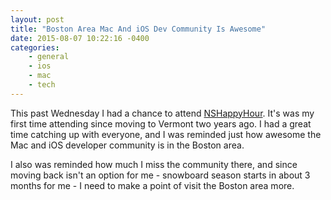 ```yaml
---
layout: post
title: "Boston Area Mac And iOS Dev Community Is Awesome"
date: 2015-08-07 10:22:16 -0400
categories: 
    - general
    - ios
    - mac
    - tech
---
```

This past Wednesday I had a chance to attend [NSHappyHour][1]. It's was my first time attending since moving to Vermont two years ago. I had a great time catching up with everyone, and I was reminded just how awesome the Mac and iOS developer community is in the Boston area. 

I also was reminded how much I miss the community there, and since moving back isn't an option for me - snowboard season starts in about 3 months for me - I need to make a point of visit the Boston area more.

[1]: http://www.nshappyhour.org
